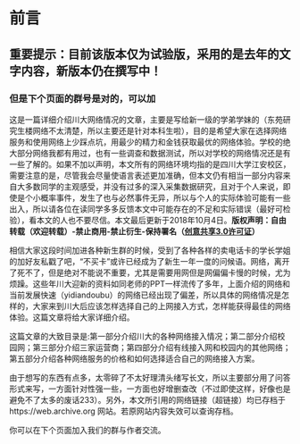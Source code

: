 # 前言

## 重要提示：目前该版本仅为试验版，采用的是去年的文字内容，新版本仍在撰写中！
### 但是下个页面的群号是对的，可以加

这是一篇详细介绍川大网络情况的文章，主要是写给新一级的学弟学妹的（东苑研究生楼网络不太清楚，所以主要还是针对本科生啦），目的是希望大家在选择网络服务和使用网络上少踩点坑，用最少的精力和金钱获取最优的网络体验。学校的绝大部分网络我都有用过，也有一些调查和数据测试，所以对学校的网络情况还是有一些了解的。如果不加以声明，本文所有的网络环境均指的是四川大学江安校区，需要注意的是，尽管我会尽量使语言表述更加准确，但本文仍有相当一部分内容来自大多数同学的主观感受，并没有过多的深入采集数据研究，且对于个人来说，即使是个小概率事件，发生了也与必然事件无异，所以与个人的实际体验可能有一些出入，所以请各位在读同学多多反馈本文中可能存在的不足和实际错误（最好可检验），看本文的人也不要尽信。本文最后更新于2018年10月4日。**版权声明：自由转载（欢迎转载）-禁止商用-禁止衍生-保持署名（[创意共享3.0许可证](https://creativecommons.org/licenses/by-nc-nd/3.0/deed.zh)）**

相信大家这段时间加进各种新生群的时候，受到了各种各样的卖电话卡的学长学姐的加好友私戳了吧，“不买卡”或许已经成为了新生一年一度的问候语。网络，离开了死不了，但是绝对不能说不重要，尤其是需要用网但是网偏偏卡慢的时候，尤为烦躁。这些年川大迎新的资料如同老师的PPT一样流传了多年，上面介绍的网络和当前发展快速（yidiandoubu）的网络已经出现了偏差，所以具体的网络情况是怎样的，大家来到川大后应该怎样选择自己的上网接入方式，怎样能获得最佳的网络体验。这篇文章将给大家详细介绍。

这篇文章的大致目录是:第一部分介绍川大的各种网络接入情况；第二部分介绍校园网；第三部分介绍三家运营商；第四部分介绍有线接入网和校园内的其他网络；第五部分介绍各种网络服务的价格和如何选择适合自己的网络接入方案。

由于想写的东西有点多，太零碎了不太好理清头绪写长文，所以主要部分用了问答形式来写，一方面针对性强一些，一方面也好增删查改（不过即使这样，好像也是避免不了太多的废话233）。另外，本文所引用的网络链接（超链接）均已存档于https://web.archive.org 网站。若原网站内容失效可以查询存档。

你可以在下个页面加入我们的群与作者交流。
